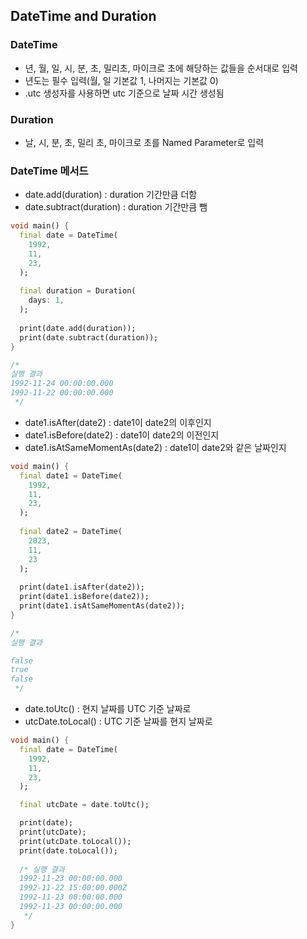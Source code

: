 ## DateTime and Duration

### DateTime
- 년, 월, 일, 시, 분, 초, 밀리초, 마이크로 초에 해당하는 값들을 순서대로 입력
- 년도는 필수 입력(월, 일 기본값 1, 나머지는 기본값 0)
- .utc 생성자를 사용하면 utc 기준으로 날짜 시간 생성됨

### Duration
- 날, 시, 분, 초, 밀리 초, 마이크로 초를 Named Parameter로 입력

### DateTime 메서드
- date.add(duration) : duration 기간만큼 더함
- date.subtract(duration) : duration 기간만큼 뺌

```dart
void main() {
  final date = DateTime(
    1992,
    11,
    23,
  );
  
  final duration = Duration(
    days: 1,
  );
  
  print(date.add(duration));
  print(date.subtract(duration));
}

/*
실행 결과
1992-11-24 00:00:00.000
1992-11-22 00:00:00.000
 */
```

- date1.isAfter(date2) : date1이 date2의 이후인지
- date1.isBefore(date2) : date1이 date2의 이전인지
- date1.isAtSameMomentAs(date2) : date1이 date2와 같은 날짜인지 

```dart
void main() {
  final date1 = DateTime(
    1992,
    11,
    23,
  );
  
  final date2 = DateTime(
    2023,
    11,
    23
  );
  
  print(date1.isAfter(date2));
  print(date1.isBefore(date2));
  print(date1.isAtSameMomentAs(date2));
}

/*
실행 결과

false
true
false
 */
```

- date.toUtc() : 현지 날짜를 UTC 기준 날짜로
- utcDate.toLocal() : UTC 기준 날짜를 현지 날짜로

```dart
void main() {
  final date = DateTime(
    1992,
    11,
    23,
  );

  final utcDate = date.toUtc();

  print(date);
  print(utcDate);
  print(utcDate.toLocal());
  print(date.toLocal());
  
  /* 실행 결과
  1992-11-23 00:00:00.000
  1992-11-22 15:00:00.000Z
  1992-11-23 00:00:00.000
  1992-11-23 00:00:00.000
   */
}
```